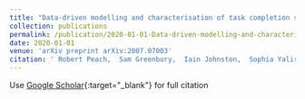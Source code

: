 ```yaml
---
title: "Data-driven modelling and characterisation of task completion sequences in online courses"
collection: publications
permalink: /publication/2020-01-01-Data-driven-modelling-and-characterisation-of-task-completion-sequences-in-online-courses
date: 2020-01-01
venue: 'arXiv preprint arXiv:2007.07003'
citation: ' Robert Peach,  Sam Greenbury,  Iain Johnston,  Sophia Yaliraki,  David Lefevre,  Mauricio Barahona, &quot;Data-driven modelling and characterisation of task completion sequences in online courses.&quot; arXiv preprint arXiv:2007.07003, 2020.'
---
```

Use [Google Scholar](https://scholar.google.com/scholar?q=Data+driven+modelling+and+characterisation+of+task+completion+sequences+in+online+courses){:target="_blank"} for full citation